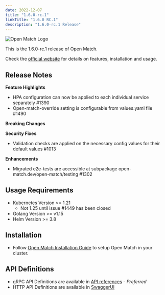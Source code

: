 ```yaml
---
date: 2022-12-07
title: "1.6.0-rc.1"
linkTitle: "1.6.0 RC.1"
description: "1.6.0-rc.1 Release"
---
```


![Open Match Logo](../../../../../images/logo-with-name.png)

This is the 1.6.0-rc.1 release of Open Match.

Check the [official website](https://open-match.dev) for details on features, installation and usage.

Release Notes
-------------

**Feature Highlights**
- HPA configuration can now be applied to each individual service separately #1390 
- Open-match-override setting is configurable from values.yaml file #1490 


**Breaking Changes**


**Security Fixes**
- Validation checks are applied on the necessary config values for their default values #1013 


**Enhancements**
- Migrated e2e-tests are accessible at subpackage open-match.dev/open-match/testing #1302

Usage Requirements
-------------
- Kubernetes Version >= 1.21 
  - Not 1.25 until issue #1449 has been closed
- Golang Version >= v1.15
- Helm Version >= 3.8

Installation
------------

* Follow [Open Match Installation Guide](https://open-match.dev/site/docs/installation/) to setup Open Match in your cluster.

API Definitions
------------

- gRPC API Definitions are available in [API references](https://open-match.dev/site/docs/reference/api/) - _Preferred_
- HTTP API Definitions are available in [SwaggerUI](https://open-match.dev/site/swaggerui/index.html)
